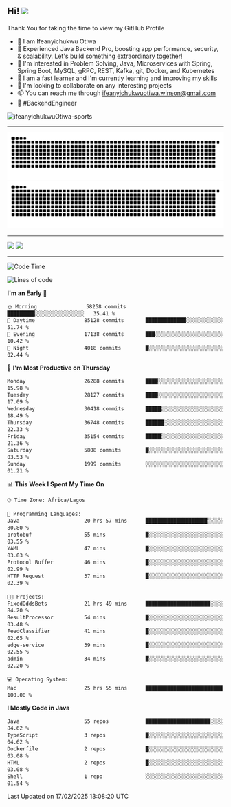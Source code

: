 <!-- BLOG-POST-LIST:START --><!-- BLOG-POST-LIST:END -->

## Hi! <img src="https://media.giphy.com/media/hvRJCLFzcasrR4ia7z/giphy.gif" width="4%"> 

Thank You for taking the time to view my GitHub Profile

- 👋 I am Ifeanyichukwu Otiwa
- 🚀 Experienced Java Backend Pro, boosting app performance, security, & scalability. Let's build something extraordinary together!
- 👀 I'm interested in Problem Solving, Java, Microservices with Spring, Spring Boot, MySQL, gRPC, REST, Kafka, git, Docker, and Kubernetes
- 🌱 I am a fast learner and I'm currently learning and improving my skills
- 💞️ I'm looking to collaborate on any interesting projects
- 📫 You can reach me through ifeanyichukwuotiwa.winson@gmail.com
- 🚀 #BackendEngineer

<p align="left" marginTop="10px"> <img src="https://komarev.com/ghpvc/?username=ifeanyichukwuOtiwa-sports&label=Profile%20views&color=0e75b6&style=for-the-badge" alt="ifeanyichukwuOtiwa-sports" /> </p>

***

<!--🐍📈SNAKEGRAPH / 🌐WEBSITE: https://github.com/Platane/snk -->
![github contribution grid snake animation](https://raw.githubusercontent.com/ifeanyichukwuOtiwa-sports/ifeanyichukwuOtiwa-sports/output/github-contribution-grid-snake-dark.svg#gh-dark-mode-only)![github contribution grid snake animation](https://raw.githubusercontent.com/ifeanyichukwuOtiwa-sports/ifeanyichukwuOtiwa-sports/output/github-contribution-grid-snake.svg#gh-light-mode-only)

***

<p float="left">
  <img float="left" src="https://github-readme-stats.vercel.app/api?username=ifeanyichukwuOtiwa-sports&count_private=true&include_all_commits=true&theme=react&show_icons=true" />
  <img float="right" src="https://github-readme-stats.vercel.app/api/top-langs/?username=ifeanyichukwuOtiwa-sports&layout=compact&show_icons=true&theme=react" /> 
</p>

***



<!--START_SECTION:waka-->
![Code Time](http://img.shields.io/badge/Code%20Time-3%2C474%20hrs%2055%20mins-blue)

![Lines of code](https://img.shields.io/badge/From%20Hello%20World%20I%27ve%20Written-41.4%20million%20lines%20of%20code-blue)

**I'm an Early 🐤** 

```text
🌞 Morning                58258 commits       █████████░░░░░░░░░░░░░░░░   35.41 % 
🌆 Daytime                85128 commits       █████████████░░░░░░░░░░░░   51.74 % 
🌃 Evening                17138 commits       ███░░░░░░░░░░░░░░░░░░░░░░   10.42 % 
🌙 Night                  4018 commits        █░░░░░░░░░░░░░░░░░░░░░░░░   02.44 % 
```
📅 **I'm Most Productive on Thursday** 

```text
Monday                   26288 commits       ████░░░░░░░░░░░░░░░░░░░░░   15.98 % 
Tuesday                  28127 commits       ████░░░░░░░░░░░░░░░░░░░░░   17.09 % 
Wednesday                30418 commits       █████░░░░░░░░░░░░░░░░░░░░   18.49 % 
Thursday                 36748 commits       ██████░░░░░░░░░░░░░░░░░░░   22.33 % 
Friday                   35154 commits       █████░░░░░░░░░░░░░░░░░░░░   21.36 % 
Saturday                 5808 commits        █░░░░░░░░░░░░░░░░░░░░░░░░   03.53 % 
Sunday                   1999 commits        ░░░░░░░░░░░░░░░░░░░░░░░░░   01.21 % 
```


📊 **This Week I Spent My Time On** 

```text
🕑︎ Time Zone: Africa/Lagos

💬 Programming Languages: 
Java                     20 hrs 57 mins      ████████████████████░░░░░   80.80 % 
protobuf                 55 mins             █░░░░░░░░░░░░░░░░░░░░░░░░   03.55 % 
YAML                     47 mins             █░░░░░░░░░░░░░░░░░░░░░░░░   03.03 % 
Protocol Buffer          46 mins             █░░░░░░░░░░░░░░░░░░░░░░░░   02.99 % 
HTTP Request             37 mins             █░░░░░░░░░░░░░░░░░░░░░░░░   02.39 % 

🐱‍💻 Projects: 
FixedOddsBets            21 hrs 49 mins      █████████████████████░░░░   84.20 % 
ResultProcessor          54 mins             █░░░░░░░░░░░░░░░░░░░░░░░░   03.48 % 
FeedClassifier           41 mins             █░░░░░░░░░░░░░░░░░░░░░░░░   02.65 % 
edge-service             39 mins             █░░░░░░░░░░░░░░░░░░░░░░░░   02.55 % 
admin                    34 mins             █░░░░░░░░░░░░░░░░░░░░░░░░   02.20 % 

💻 Operating System: 
Mac                      25 hrs 55 mins      █████████████████████████   100.00 % 
```

**I Mostly Code in Java** 

```text
Java                     55 repos            █████████████████████░░░░   84.62 % 
TypeScript               3 repos             █░░░░░░░░░░░░░░░░░░░░░░░░   04.62 % 
Dockerfile               2 repos             █░░░░░░░░░░░░░░░░░░░░░░░░   03.08 % 
HTML                     2 repos             █░░░░░░░░░░░░░░░░░░░░░░░░   03.08 % 
Shell                    1 repo              ░░░░░░░░░░░░░░░░░░░░░░░░░   01.54 % 
```




 Last Updated on 17/02/2025 13:08:20 UTC
<!--END_SECTION:waka-->

<!--
<p align="center">
![trophy](https://github-profile-trophy.vercel.app/?username=ifeanyichukwuOtiwa-sports&theme=onedark) (https://github.com/ryo-ma/github-profile-trophy)
</p>
-->

<!---
ifeanyi-otiwa/ifeanyi-otiwa is a ✨ special ✨ repository because its `README.md` (this file) appears on your GitHub profile.
You can click the Preview link to take a look at your changes.
--->
